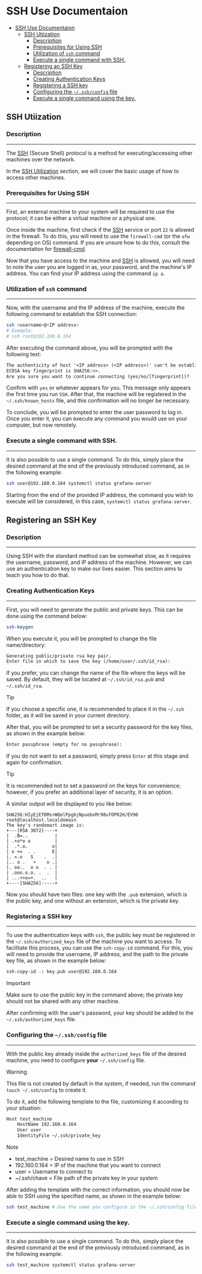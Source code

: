 # SSH Use Documentaion

- [SSH Use Documentaion](#ssh-use-documentaion)
  - [SSH Utiization](#ssh-utiization)
    - [Description](#description)
    - [Prerequisites for Using SSH](#prerequisites-for-using-ssh)
    - [Utilization of `ssh` command](#utilization-of-ssh-command)
    - [Execute a single command with SSH.](#execute-a-single-command-with-ssh)
  - [Registering an SSH Key](#registering-an-ssh-key)
    - [Description](#description-1)
    - [Creating Authentication Keys](#creating-authentication-keys)
    - [Registering a SSH key](#registering-a-ssh-key)
    - [Configuring the `~/.ssh/config` file](#configuring-the-sshconfig-file)
    - [Execute a single command using the key.](#execute-a-single-command-using-the-key)

## SSH Utiization

### Description
***
The [SSH][ssh] (Secure Shell) protocol is a method for executing/accessing other machines over the network.

In the [SSH Utilization](#ssh-utiization) section, we will cover the basic usage of how to access other machines.

### Prerequisites for Using SSH
***
First, an external machine to your system will be required to use the protocol; it can be either a virtual machine or a physical one.

Once inside the machine, first check if the [SSH][ssh] service or port `22` is allowed in the firewall. To do this, you will need to use the `firewall-cmd` (or the `ufw` depending on OS) command. If you are unsure how to do this, consult the documentation for [firewall-cmd](firewall-cmd.md).

Now that you have access to the machine and [SSH][ssh] is allowed, you will need to note the user you are logged in as, your password, and the machine's IP address. You can find your IP address using the command `ip a`.

### Utilization of `ssh` command
***
Now, with the username and the IP address of the machine, execute the following command to establish the SSH connection:

```bash
ssh <username>@<IP address>
# Exemplo:
# ssh root@192.160.0.164
```

After executing the command above, you will be prompted with the following text:

```txt
The authenticity of host '<IP address> (<IP address>)' can't be established.
ECDSA key fingerprint is SHA256:<>.
Are you sure you want to continue connecting (yes/no/[fingerprint])?
```

Confirm with `yes` or whatever appears for you. This message only appears the first time you run `SSH`. After that, the machine will be registered in the `~/.ssh/known_hosts` file, and this confirmation will no longer be necessary.

To conclude, you will be prompted to enter the user password to log in. Once you enter it, you can execute any command you would use on your computer, but now remotely.

### Execute a single command with SSH.
***
It is also possible to use a single command. To do this, simply place the desired command at the end of the previously introduced command, as in the following example:

```bash
ssh user@192.160.0.164 systemctl status grafana-server
```

Starting from the end of the provided IP address, the command you wish to execute will be considered, in this case, `systemctl status grafana-server`.

## Registering an SSH Key

### Description
***
Using SSH with the standard method can be somewhat slow, as it requires the username, password, and IP address of the machine. However, we can use an authentication key to make our lives easier. This section aims to teach you how to do that.

### Creating Authentication Keys
***
First, you will need to generate the public and private keys. This can be done using the command below:

```bash
ssh-keygen
```

When you execute it, you will be prompted to change the file name/directory:

```txt
Generating public/private rsa key pair.
Enter file in which to save the key (/home/user/.ssh/id_rsa):
```

If you prefer, you can change the name of the file where the keys will be saved. By default, they will be located at `~/.ssh/id_rsa.pub` and `~/.ssh/id_rsa`.

> [!TIP]
> If you choose a specific one, it is recommended to place it in the `~/.ssh` folder, as it will be saved in your current directory.

After that, you will be prompted to set a security password for the key files, as shown in the example below:

```txt
Enter passphrase (empty for no passphrase):
```

If you do not want to set a password, simply press `Enter` at this stage and again for confirmation.

> [!TIP]
> It is recommended not to set a password on the keys for convenience; however, if you prefer an additional layer of security, it is an option.

A similar output will be displayed to you like below:

```text
SHA256:HIyEjEfDMs+WQelPpgbjNpuebxMr98ufOPR2H/EV90 root@localhost.localdomain
The key's randomart image is:
+---[RSA 3072]----+
|  .B=..          |
| .+o*o o         |
|  .*.o.         o|
| o +=  . .      E|
|. =.o   S    .  .|
|.. o .   +    o .|
|. oo..  o o  . . |
| .ooo.o.o. .  .  |
| ...++o=+.  ..   |
+----[SHA256]-----+
```

Now you should have two files: one key with the `.pub` extension, which is the public key, and one without an extension, which is the private key.

### Registering a SSH key
***
To use the authentication keys with `ssh`, the public key must be registered in the `~/.ssh/authorized_keys` file of the machine you want to access. To facilitate this process, you can use the `ssh-copy-id` command. For this, you will need to provide the username, IP address, and the path to the private key file, as shown in the example below:

```bash
ssh-copy-id -i key.pub user@192.160.0.164
```

> [!IMPORTANT]
> Make sure to use the public key in the command above; the private key should not be shared with any other machine.

After confirming with the user's password, your key should be added to the `~/.ssh/authorized_keys` file.

### Configuring the `~/.ssh/config` file
***
With the public key already inside the `authorized_keys` file of the desired machine, you need to configure **your** `~/.ssh/config` file.

> [!WARNING]
> This file is not created by default in the system, if needed, run the command `touch ~/.ssh/config` to create it.

To do it, add the following template to the file, customizing it according to your situation:

```bash
Host test_machine            
	HostName 192.160.0.164
	User user
	IdentityFile ~/.ssh/private_key
```

> [!NOTE]
> - test_machine = Desired name to use in SSH
> - 192.160.0.164 = IP of the machine that you want to connect
> - user = Username to connect to
> - ~/.ssh/chave = File path of the private key in your system

After adding the template with the correct information, you should now be able to SSH using the specified name, as shown in the example below:

```bash
ssh test_machine # Use the name you configure in the ~/.ssh/config file
```

### Execute a single command using the key.
***
It is also possible to use a single command. To do this, simply place the desired command at the end of the previously introduced command, as in the following example:

```bash
ssh test_machine systemctl status grafana-server
```


<!--- Links de documentação e referências  --->
[ssh]:https://pt.wikipedia.org/wiki/Secure_Shell
[rocky]:https://docs.rockylinux.org/release_notes/9_3/
